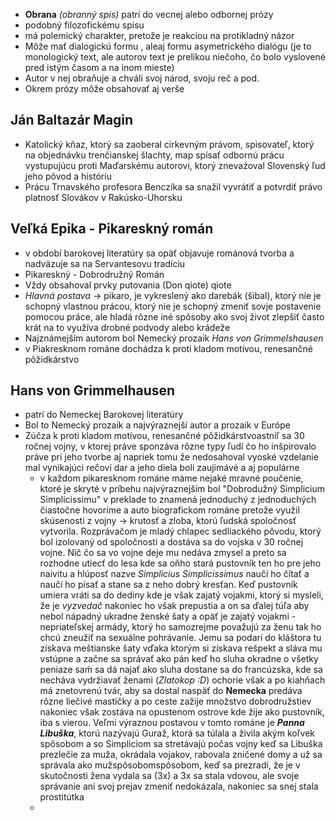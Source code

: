 - **Obrana** *(obranný spis)* patrí do vecnej alebo odbornej prózy
- podobný filozofickému spisu
- má polemický charakter, pretože je reakciou na protikladný názor
- Môže mať dialogickú formu , aleaj formu asymetrického dialógu (je to monologický text, ale autorov text je prelikou niečoho, čo bolo vyslovené pred istým  časom a na inom mieste)
- Autor v nej obraňuje a chváli svoj národ, svoju reč a pod.
- Okrem prózy môže obsahovať aj verše
## Ján Baltazár Magin
- Katolický kňaz, ktorý sa zaoberal cirkevným právom, spisovateľ, ktorý na objednávku trenčianskej šlachty, map spísať odbornú prácu vystupujúcu proti Maďarskému autorovi, ktorý znevaźoval Slovenský ľud jeho pôvod a históriu
- Prácu Trnavského profesora Benczíka sa snažil vyvrátiť a potvrdiť právo platnosť Slovákov v Rakúsko-Uhorsku
## Veľká Epika - Pikareskný román
- v období barokovej literatúry sa opäť objavuje románová tvorba a nadväzuje sa na Servantesovu tradíciu 
- Pikareskný - Dobrodružný Román 
- Vždy obsahoval prvky putovania (Don qiote) qiote
- *Hlavná postava* -> pikaro, je vykreslený ako darebák (šibal), ktorý nie je schopný vlastnou prácou, ktorý nie je schopný zmeniť sovje postavenie pomocou práce, ale hladá rôzne iné spôsoby ako svoj život zlepšiť často krát na to využíva drobné podvody alebo krádeže 
- Najznámejším autorom bol Nemecký prozaik *Hans von Grimmelshausen*
- v Piakresknom románe dochádza k proti kladom motívou, renesančné pôžidkárstvo
## Hans von Grimmelhausen
- patrí do Nemeckej Barokovej literatúry
- Bol to Nemecký prozaik a najvýraznejší autor a prozaik v Európe
- Zúčza k proti kladom motívou, renesančné pôžidkárstvoastniľ sa 30 ročnej vojny, v ktorej práve sponzáva rôzne typy ľudí čo ho inšpirovalo  práve pri jeho tvorbe aj napriek tomu že nedosahoval vyoské vzdelanie mal vynikajúci rečoví dar a jeho diela boli zaujimávé a aj populárne
	- v každom pikaresknom románe máme nejaké mravné poučenie, ktoré je skryté v príbehu najvýraznejším bol "Dobrodužný Simplicium Simplicissimu" v preklade to znamená jednoduchý z jednoduchých čiastočne hovoríme a auto biografickom románe pretože využil skúsenosti z vojny -> krutosť a zloba, ktorú ľudská spoločnosť vytvorila. Rozprávačom je mladý chlapec sedliackého pôvodu, ktorý bol izolovaný od spoločnosti a dostáva sa do vojska v 30 ročnej vojne. Nič čo sa vo vojne deje mu nedáva zmysel a preto sa rozhodne utiecť do lesa kde sa oňho stará pustovník ten ho pre jeho naivitu a hlúposť nazve *Simplicius Simplicissimus* naučí ho čítať a naučí ho písať a stane sa z neho dobrý kresťan. Keď pustovník umiera vráti sa do dediny kde je však zajatý  vojakmi, ktorý si mysleli, že je *vyzvedač* nakoniec ho však prepustia a on sa ďalej túľa aby nebol nápadný ukradne ženské šaty a opäť je zajatý vojakmi - nepriateľskej armády, ktorý ho samozrejme považujú za ženu tak ho chcú zneužiť na sexuálne pohrávanie. Jemu sa podarí do kláštora tu získava meštianske šaty vďaka ktorým si získava rešpekt a sláva mu vstúpne a začne sa správať ako pán keď ho sluha okradne o všetky peniaze saḿ sa dá najať ako sluha dostane sa do francúzska, kde sa necháva vydržiavať ženami (*Zlatokop :D*) ochorie však a po kiahňach má znetovrenú tvár, aby sa dostal naspäť do **Nemecka** predáva rôzne liečivé mastičky a po ceste zažije množstvo dobrodružstiev nakoniec však zostáva na opustenom ostrove kde žije ako pustovník, iba s vierou. Veľmi výraznou postavou v tomto románe je ***Panna Libuška***, ktorú nazývajú Guraž, ktorá sa túlala a živila akým koľvek spôsobom a so Simpliciom sa stretávajú počas vojny keď sa Libuška prezlečie za muža, okrádala vojakov, rabovala zničené domy a už sa správala ako mužspôsobomspôsobom, keď sa prezradí, že je v skutočnosti žena vydala sa (3x) a 3x sa stala vdovou, ale svoje správanie ani svoj prejav zmeniť nedokázala, nakoniec sa snej stala prostitútka
	- 